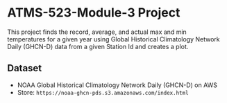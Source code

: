 # ATMS-523-Module-3 Project

This project finds the record, average, and actual max and min temperatures
for a given year using Global Historical Climatology Network Daily (GHCN-D) data
from a given Station Id and creates a plot.

## Dataset
- NOAA Global Historical Climatology Network Daily (GHCN-D) on AWS
- Store: `https://noaa-ghcn-pds.s3.amazonaws.com/index.html`